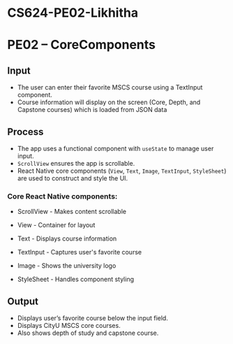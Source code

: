 # CS624-PE02-Likhitha

# PE02 – CoreComponents

## Input
- The user can enter their favorite MSCS course using a TextInput component.
- Course information will display on the screen 
 (Core, Depth, and Capstone courses) which is loaded from JSON data

## Process
- The app uses a functional component with `useState` to manage user input.
- `ScrollView` ensures the app is scrollable.
- React Native core components (`View`, `Text`, `Image`, `TextInput`, `StyleSheet`) are used to construct and style the UI.

### Core React Native components:

- ScrollView - Makes content scrollable

- View - Container for layout

- Text - Displays course information

- TextInput - Captures user's favorite course

- Image - Shows the university logo

- StyleSheet - Handles component styling

## Output
- Displays user’s favorite course below the input field.
- Displays CityU MSCS core courses.
- Also shows depth of study and capstone course.
